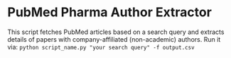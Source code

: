 # PubMed Pharma Author Extractor
This script fetches PubMed articles based on a search query and extracts details of papers with company-affiliated (non-academic) authors.
Run it via: `python script_name.py "your search query" -f output.csv`
